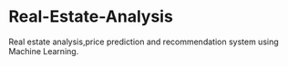 # Real-Estate-Analysis
 Real estate analysis,price prediction and recommendation system using Machine Learning.
